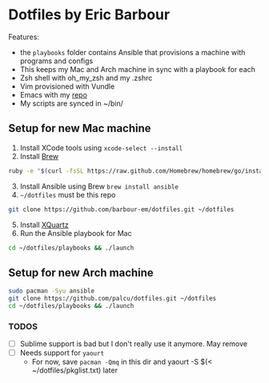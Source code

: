# Dotfiles by Eric Barbour

Features:

* the `playbooks` folder contains Ansible that provisions a machine with programs and configs
* This keeps my Mac and Arch machine in sync with a playbook for each
* Zsh shell with oh_my_zsh and my .zshrc
* Vim provisioned with Vundle
* Emacs with my [repo](https://github.com/barbour-em/my-emacs)
* My scripts are synced in ~/bin/

## Setup for new Mac machine

1. Install XCode tools using `xcode-select --install`
2. Install [Brew](http://brew.sh/)

  ```bash
  ruby -e "$(curl -fsSL https://raw.github.com/Homebrew/homebrew/go/install)"
  ```

3. Install Ansible using Brew `brew install ansible`
4. `~/dotfiles` must be this repo

  ```bash
  git clone https://github.com/barbour-em/dotfiles.git ~/dotfiles
  ```
5. Install [XQuartz](https://xquartz.macosforge.org/landing/)
6. Run the Ansible playbook for Mac

  ```bash
  cd ~/dotfiles/playbooks && ./launch
  ```

## Setup for new Arch machine

```bash
sudo pacman -Syu ansible
git clone https://github.com/palcu/dotfiles.git ~/dotfiles
cd ~/dotfiles/playbooks && ./launch
```

### TODOS

- [ ] Sublime support is bad but I don't really use it anymore. May remove
- [ ] Needs support for `yaourt`
  - For now, save `pacman -Qmq` in this dir and yaourt -S $(< ~/dotfiles/pkglist.txt) later
